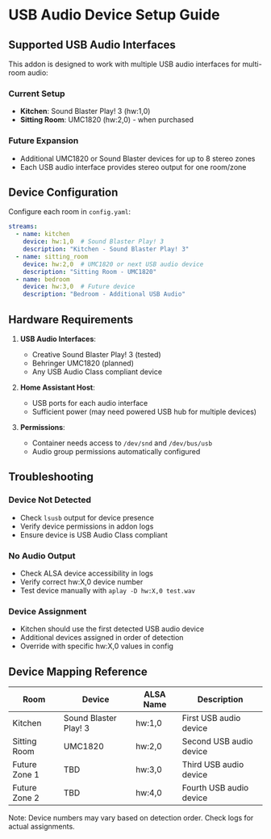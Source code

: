 # USB Audio Device Setup Guide

## Supported USB Audio Interfaces

This addon is designed to work with multiple USB audio interfaces for multi-room audio:

### Current Setup
- **Kitchen**: Sound Blaster Play! 3 (hw:1,0)
- **Sitting Room**: UMC1820 (hw:2,0) - when purchased

### Future Expansion
- Additional UMC1820 or Sound Blaster devices for up to 8 stereo zones
- Each USB audio interface provides stereo output for one room/zone

## Device Configuration

Configure each room in `config.yaml`:

```yaml
streams:
  - name: kitchen
    device: hw:1,0  # Sound Blaster Play! 3
    description: "Kitchen - Sound Blaster Play! 3"
  - name: sitting_room
    device: hw:2,0  # UMC1820 or next USB audio device
    description: "Sitting Room - UMC1820"
  - name: bedroom
    device: hw:3,0  # Future device
    description: "Bedroom - Additional USB Audio"
```

## Hardware Requirements

1. **USB Audio Interfaces**: 
   - Creative Sound Blaster Play! 3 (tested)
   - Behringer UMC1820 (planned)
   - Any USB Audio Class compliant device

2. **Home Assistant Host**:
   - USB ports for each audio interface
   - Sufficient power (may need powered USB hub for multiple devices)

3. **Permissions**:
   - Container needs access to `/dev/snd` and `/dev/bus/usb`
   - Audio group permissions automatically configured

## Troubleshooting

### Device Not Detected
- Check `lsusb` output for device presence
- Verify device permissions in addon logs
- Ensure device is USB Audio Class compliant

### No Audio Output
- Check ALSA device accessibility in logs
- Verify correct hw:X,0 device number
- Test device manually with `aplay -D hw:X,0 test.wav`

### Device Assignment
- Kitchen should use the first detected USB audio device
- Additional devices assigned in order of detection
- Override with specific hw:X,0 values in config

## Device Mapping Reference

| Room | Device | ALSA Name | Description |
|------|--------|-----------|-------------|
| Kitchen | Sound Blaster Play! 3 | hw:1,0 | First USB audio device |
| Sitting Room | UMC1820 | hw:2,0 | Second USB audio device |
| Future Zone 1 | TBD | hw:3,0 | Third USB audio device |
| Future Zone 2 | TBD | hw:4,0 | Fourth USB audio device |

Note: Device numbers may vary based on detection order. Check logs for actual assignments.